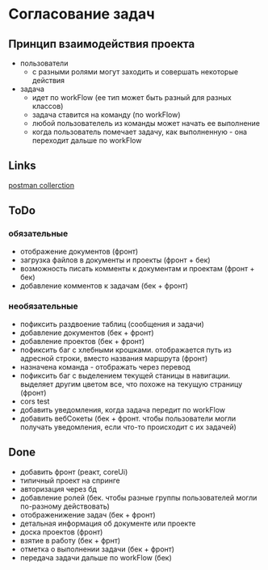# Согласование задач

## Принцип взаимодействия проекта
- пользователи
    - с разными ролями могут заходить и совершать некоторые действия
- задача 
  - идет по workFlow (ее тип может быть разный для разных классов)
  - задача ставится на команду (по workFlow)
  - любой пользователель из команды может начать ее выполнение
  - когда пользователь помечает задачу, как выполненную - она переходит дальше по workFlow

## Links
[postman collerction](https://www.getpostman.com/collections/4c8cbd7d0e5ca1e48c4d)

## ToDo
### обязательные
- отображение документов (фронт)
- загрузка файлов в документы и проекты (фронт + бек)
- возможность писать комменты к документам и проектам (фронт + бек)
- добавление комментов к задачам (бек + фронт)

### необязательные
- пофиксить раздвоение таблиц (сообщения и задачи)
- добавление документов (бек + фронт)
- добавление проектов (бек + фронт)
- пофиксить баг с хлебными крошками. отображается путь из адресной строки, вместо названия маршрута (фронт)
- назначена команда - отображать через перевод
- пофиксить баг с выделением текущей станицы в навигации. выделяет другим цветом все, 
  что похоже на текущую страницу (фронт)
- cors test
- добавить уведомления, когда задача передит по workFlow
- добавить вебСокеты (бек + фронт. чтобы пользователи могли получать уведомления, 
  если что-то происходит с их задачей)

## Done
- добавить фронт (реакт, coreUi)
- типичный проект на спринге
- авторизация через бд
- добавление ролей (бек. чтобы разные группы пользователей могли по-разному действовать)
- отображенижение задач (бек + фронт)
- детальная информация об документе или проекте
- доска проектов (фронт)
- взятие в работу (бек + фрнт)
- отметка о выполнении задачи (бек + фронт)
- передача задачи дальше по workFlow (бек)
